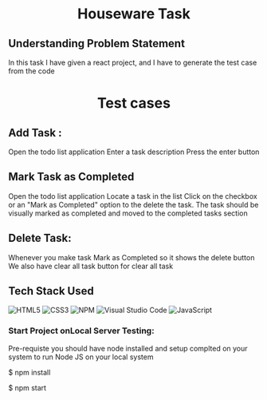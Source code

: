 <h1><p align="center"><b><b>Houseware Task</b></b>
</p></h1>



## Understanding Problem Statement
In this task I have given a react project, and I have to  generate the test case from the code

<h1><p align="center"><b><b>Test cases</b></b>
</p></h1>

 ## Add Task :
 Open the todo list application
 Enter a task description
 Press the enter button

## Mark Task as Completed
 Open the todo list application
 Locate a task in the list
 Click on the checkbox or an "Mark as Completed" option  to the delete the task.
 The task should be visually marked as completed and moved to the completed tasks section

## Delete Task:
  Whenever you make task Mark as Completed so it shows the delete button
  We also have clear all task button for clear all task




## Tech Stack Used


![HTML5](https://img.shields.io/badge/html5-%23E34F26.svg?style=for-the-badge&logo=html5&logoColor=white)
![CSS3](https://img.shields.io/badge/css3-%231572B6.svg?style=for-the-badge&logo=css3&logoColor=white)
![NPM](https://img.shields.io/badge/NPM-%23CB3837.svg?style=for-the-badge&logo=npm&logoColor=white)
![Visual Studio Code](https://img.shields.io/badge/Visual%20Studio%20Code-0078d7.svg?style=for-the-badge&logo=visual-studio-code&logoColor=white)
![JavaScript](https://img.shields.io/badge/javascript-%23323330.svg?style=for-the-badge&logo=javascript&logoColor=%23F7DF1E)




### Start Project onLocal Server  Testing:

Pre-requiste you should have node installed and setup complted on your system to run Node JS on your local system 

$ npm install 

$ npm start
